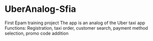 # UberAnalog-Sfia
First Epam training project
The app is an analog of the Uber taxi app 
Functions: Registration, taxi order, customer search, payment method selection, promo code addition
